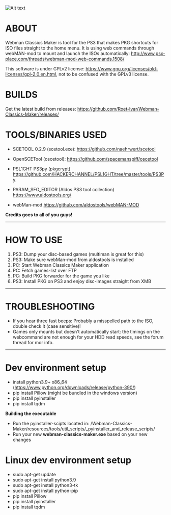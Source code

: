 
![Alt text](https://i.imgur.com/AHBXvnK.png "Optional title")
# ABOUT
Webman Classics Maker is tool for the PS3 that makes PKG shortcuts for ISO files straight to the home menu. It is using web commands  through webMAN-mod to mount and launch the ISOs automatically:
http://www.psx-place.com/threads/webman-mod-web-commands.1508/

This software is under GPLv2 license: https://www.gnu.org/licenses/old-licenses/gpl-2.0.en.html, not to be confused with the GPLv3 license.

# BUILDS
Get the latest build from releases:
https://github.com/Roet-Ivar/Webman-Classics-Maker/releases/

# TOOLS/BINARIES USED

* SCETOOL 0.2.9 (scetool.exe):
https://github.com/naehrwert/scetool

* OpenSCETool (oscetool):
https://github.com/spacemanspiff/oscetool

* PSL1GHT PS3py (pkgcrypt)
https://github.com/HACKERCHANNEL/PSL1GHT/tree/master/tools/PS3Py

* PARAM_SFO_EDITOR (Aldos PS3 tool collection)
https://www.aldostools.org/

* webMan-mod
https://github.com/aldostools/webMAN-MOD


**Credits goes to all of you guys!**

------------------------------------------------------------------------
# HOW TO USE
1. PS3: Dump your disc-based games (multiman is great for this)
2. PS3: Make sure webMan-mod from aldostools is installed
3. PC: Start Webman Classics Maker application
4. PC: Fetch games-list over FTP
5. PC: Build PKG forwarder for the game you like
6. PS3: Install PKG on PS3 and enjoy disc-images straight from XMB	
---------------------------------------------------------------------------------------------------	
# TROUBLESHOOTING
	
* If you hear three fast beeps: Probably a misspelled path to the ISO, double check it (case sensitive)!
* Games only mounts but doesn't automatically start: the timings on the webcommand are not enough for
your HDD read speeds, see the forum thread for mor info.  	
---------------------------------------------------------------------------------------------------

# Dev environment setup 

* install python3.9+ x86_64 (https://www.python.org/downloads/release/python-390/)
* pip install Pillow (might be bundled in the windows version)
* pip install pyinstaller
* pip install tqdm

**Building the executable**

* Run the pyinstaller-scipts located in:
/Webman-Classics-Maker/resources/tools/util_scripts/_pyinstaller_and_release_scripts/
* Run your new **webman-classics-maker.exe** based on your new changes


# Linux dev environment setup

* sudo apt-get update
* sudo apt-get install python3.9
* sudo apt-get install python3-tk
* sudo apt-get install python-pip
* pip install Pillow
* pip install pyinstaller
* pip install tqdm

